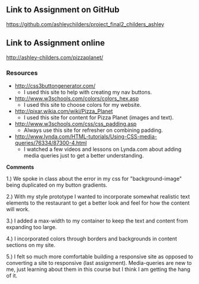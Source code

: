 ## Link to Assignment on GitHub
https://github.com/ashleychilders/project_final2_childers_ashley

## Link to Assignment online
http://ashley-childers.com/pizzaplanet/

### Resources

-  http://css3buttongenerator.com/
	- I used this site to help with creating my nav buttons.
- http://www.w3schools.com/colors/colors_hex.asp
    - I used this site to choose colors for my website.
- http://pixar.wikia.com/wiki/Pizza_Planet
    - I used this site for content for Pizza Planet (images and text).
- http://www.w3schools.com/css/css_padding.asp
	- Always use this site for refresher on combining padding.
- http://www.lynda.com/HTML-tutorials/Using-CSS-media-queries/76334/87300-4.html
	- I watched a few videos and lessons on Lynda.com about adding media queries just to get a better understanding.

**Comments**

1.) We spoke in class about the error in my css for "background-image" being duplicated on my button gradients.

2.) With my style prototype I wanted to incorporate somewhat realistic text elements to the restaurant to get a better look and feel for how the content will work.

3.) I added a max-width to my container to keep the text and content from expanding too large.

4.) I incorporated colors through borders and backgrounds in content sections on my site.  

5.) I felt so much more comfortable building a responsive site as opposed to converting a site to responsive (last assignment). Media-queries are new to me, just learning about them in this course but I think I am getting the hang of it.
